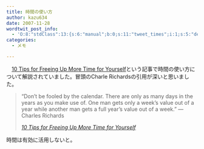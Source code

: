 ```yaml
---
title: 時間の使い方
author: kazu634
date: 2007-11-28
wordtwit_post_info:
  - 'O:8:"stdClass":13:{s:6:"manual";b:0;s:11:"tweet_times";i:1;s:5:"delay";i:0;s:7:"enabled";i:1;s:10:"separation";s:2:"60";s:7:"version";s:3:"3.7";s:14:"tweet_template";b:0;s:6:"status";i:2;s:6:"result";a:0:{}s:13:"tweet_counter";i:2;s:13:"tweet_log_ids";a:1:{i:0;i:3351;}s:9:"hash_tags";a:0:{}s:8:"accounts";a:1:{i:0;s:7:"kazu634";}}'
categories:
  - メモ

---
```

<div class="section">
<p>
    　<a href="http://www.positivityblog.com/index.php/2007/11/28/10-tips-for-freeing-up-more-time-for-yourself/" onclick="__gaTracker('send', 'event', 'outbound-article', 'http://www.positivityblog.com/index.php/2007/11/28/10-tips-for-freeing-up-more-time-for-yourself/', '10 Tips for Freeing Up More Time for Yourself');" target="_blank">10 Tips for Freeing Up More Time for Yourself</a>という記事で時間の使い方について解説されていました。冒頭のCharle Richardsの引用が深いと思いました。
</p>
  
<blockquote title="Page not found" cite="http://www.positivityblog.com/index.php/2007/11/28/10-tips-for-freeing-up-more-time-for-yourself/">
<p>
      &#8220;Don&#8217;t be fooled by the calendar. There are only as many days in the years as you make use of. One man gets only a week&#8217;s value out of a year while another man gets a full year&#8217;s value out of a week.&#8221; &#8212; Charles Richards
</p>
    
<p>
<cite><a href="http://www.positivityblog.com/index.php/2007/11/28/10-tips-for-freeing-up-more-time-for-yourself/" onclick="__gaTracker('send', 'event', 'outbound-article', 'http://www.positivityblog.com/index.php/2007/11/28/10-tips-for-freeing-up-more-time-for-yourself/', '10 Tips for Freeing Up More Time for Yourself');" target="_blank">10 Tips for Freeing Up More Time for Yourself</a></cite>
</p>
</blockquote>
  
<p>
    時間は有効に活用しないと。
</p>
</div>
